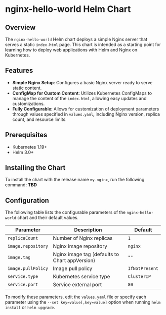# nginx-hello-world Helm Chart

## Overview
The `nginx-hello-world` Helm chart deploys a simple Nginx server that serves a static `index.html` page. This chart is intended as a starting point for learning how to deploy web applications with Helm and Nginx on Kubernetes.

## Features
- **Simple Nginx Setup**: Configures a basic Nginx server ready to serve static content.
- **ConfigMap for Custom Content**: Utilizes Kubernetes ConfigMaps to manage the content of the `index.html`, allowing easy updates and customizations.
- **Fully Configurable**: Allows for customization of deployment parameters through values specified in `values.yaml`, including Nginx version, replica count, and resource limits.

## Prerequisites
- Kubernetes 1.19+
- Helm 3.0+

## Installing the Chart
To install the chart with the release name `my-nginx`, run the following command:
**TBD**

## Configuration

The following table lists the configurable parameters of the `nginx-hello-world` chart and their default values.

| Parameter             | Description                                       | Default        |
| --------------------- | ------------------------------------------------- | -------------- |
| `replicaCount`        | Number of Nginx replicas                          | `1`            |
| `image.repository`    | Nginx image repository                            | `nginx`        |
| `image.tag`           | Nginx image tag (defaults to Chart appVersion)    | `""`           |
| `image.pullPolicy`    | Image pull policy                                 | `IfNotPresent` |
| `service.type`        | Kubernetes service type                           | `ClusterIP`    |
| `service.port`        | Service external port                             | `80`           |

To modify these parameters, edit the `values.yaml` file or specify each parameter using the `--set key=value[,key=value]` option when running `helm install` or `helm upgrade`.
